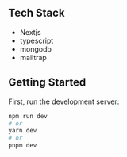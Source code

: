 ## Tech Stack
- Nextjs
- typescript
- mongodb
- mailtrap



## Getting Started

First, run the development server:

```bash
npm run dev
# or
yarn dev
# or
pnpm dev
```
